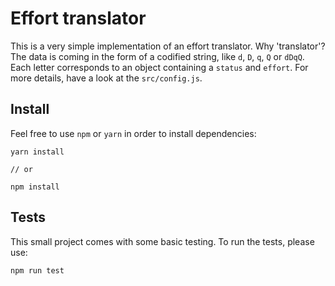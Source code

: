 # Effort translator

This is a very simple implementation of an effort translator. Why 'translator'?
The data is coming in the form of a codified string, like `d`, `D`, `q`, `Q` or `dDqQ`.
Each letter corresponds to an object containing a `status` and `effort`.
For more details, have a look at the `src/config.js`.

## Install

Feel free to use `npm` or `yarn` in order to install dependencies:
```npm
yarn install

// or

npm install
```

## Tests

This small project comes with some basic testing. To run the tests, please use:
```npm
npm run test
```
